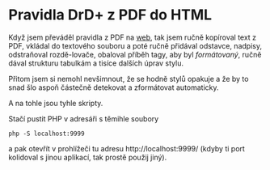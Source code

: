 # Pravidla DrD+ z PDF do HTML

Když jsem převáděl pravidla z PDF na [web](https://www.drdplus.info/), tak jsem ručně kopíroval text z PDF, vkládal do textového souboru a poté ručně přidával odstavce, nadpisy, odstraňoval rozdě-lovače, obaloval příběh tagy, aby byl *formátovaný*, ručně dával strukturu tabulkám a tisíce dalších úprav stylu.

Přitom jsem si nemohl nevšimnout, že se hodně stylů opakuje a že by to snad šlo aspoň částečně detekovat a zformátovat automaticky.

A na tohle jsou tyhle skripty.

Stačí pustit PHP v adresáři s těmihle soubory

```
php -S localhost:9999
```

a pak otevřít v prohlížeči tu adresu http://localhost:9999/ (kdyby ti port kolidoval s jinou aplikací, tak prostě použij jiný).
